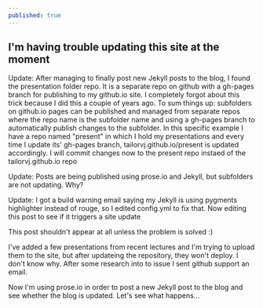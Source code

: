 ```yaml
---
published: true
---
```

## I'm having trouble updating this site at the moment

Update: After managing to finally post new Jekyll posts to the blog, I found the presentation folder repo. It is a separate repo on github with a gh-pages branch for publishing to my github.io site. I completely forgot about this trick because I did this a couple of years ago. To sum things up: subfolders on github.io pages can be published and managed from separate repos where the repo name is the subfolder name and using a gh-pages branch to automatically publish changes to the subfolder. In this specific example I have a repo named "present" in which I hold my presentations and every time I update its' gh-pages branch, tailorvj.github.io/present is updated accordingly. I will commit changes now to the present repo instaed of the tailorvj.github.io repo

Update: Posts are being published using prose.io and Jekyll, but subfolders are not updating. Why?

Update: I got a build warning email saying my Jekyll is using pygments highlighter instead of rouge, so I edited config.yml to fix that. Now editing this post to see if it triggers a site update

This post shouldn't appear at all unless the problem is solved :)

I've added a few presentations from recent lectures and I'm trying to upload them to the site, but after updateing the repository, they won't deploy. I don't know why. After some research into to issue I sent github support an email. 

Now I'm using prose.io in order to post a new Jekyll post to the blog and see whether the blog is updated. Let's see what happens...
